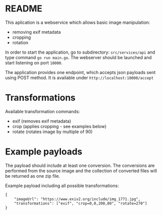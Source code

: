# README

This aplication is a webservice which allows basic image manipulation:

- removing exif metadata
- cropping
- rotation

In order to start the application, go to subdirectory:
`src/services/api` and type command `go run main.go`. The webserver should be launched and start listening on port `10000`.

The application provides one endpoint, which accepts json payloads sent using POST method. It is available under `http://localhost:10000/accept`

# Transformations

Available transformation commands:

- exif (removes exif metadata)
- crop (applies cropping - see examples below)
- rotate (rotates image by multiple of 90)

# Example payloads

The payload should include at least one conversion. The conversions are performed from the source image and the collection of converted files will be returned as one zip file.

Example payload including all possible transformations:
```
{
	"imageUrl": "https://www.exiv2.org/include/img_1771.jpg",
	"transformations": ["exif", "crop=0,0,200,80", "rotate=270"]
}
```